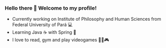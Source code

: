 ### Hello there 👋  Welcome to my profile!

- Currently working on Institute of Philosophy and Human Sciences from Federal University of Pará 💻
- Learning Java ☕ with Spring 🌱
- I love to read, gym and play videogames 📖🦾🎮

